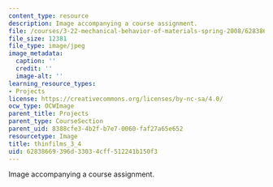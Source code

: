 ```yaml
---
content_type: resource
description: Image accompanying a course assignment.
file: /courses/3-22-mechanical-behavior-of-materials-spring-2008/62838669396d33034cff512241b150f3_thinfilms_3_4.jpg
file_size: 12381
file_type: image/jpeg
image_metadata:
  caption: ''
  credit: ''
  image-alt: ''
learning_resource_types:
- Projects
license: https://creativecommons.org/licenses/by-nc-sa/4.0/
ocw_type: OCWImage
parent_title: Projects
parent_type: CourseSection
parent_uid: 8388cfe3-4b2f-b7e7-0060-faf27a65e652
resourcetype: Image
title: thinfilms_3_4
uid: 62838669-396d-3303-4cff-512241b150f3
---
```

Image accompanying a course assignment.